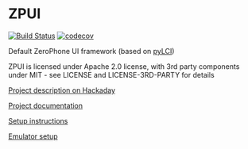 # ZPUI
[![Build Status](https://travis-ci.org/ZeroPhone/ZPUI.svg?branch=master)](https://travis-ci.org/ZeroPhone/ZPUI)
[![codecov](https://codecov.io/gh/ZeroPhone/ZPUI/branch/devel/graph/badge.svg)](https://codecov.io/gh/ZeroPhone/ZPUI)

Default ZeroPhone UI framework (based on [pyLCI](http://pylci.rtfd.io))

ZPUI is licensed under Apache 2.0 license, with 3rd party components under MIT - see LICENSE and LICENSE-3RD-PARTY for details

[Project description on Hackaday](https://hackaday.io/project/19035)

[Project documentation](http://zpui.readthedocs.org/en/latest/)

[Setup instructions](http://zpui.readthedocs.org/en/latest/setup.html)

[Emulator setup](http://zpui.readthedocs.org/en/latest/setup.html#emulator)
